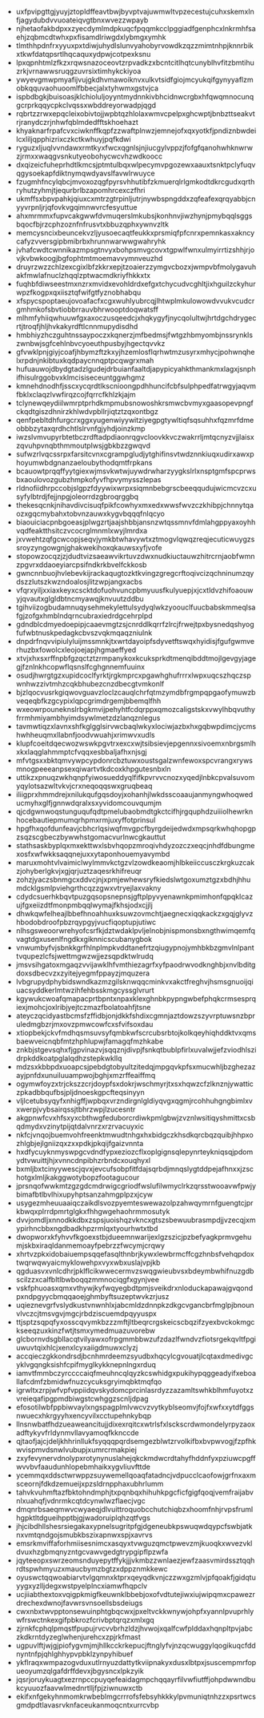 * uxfpvipgttgjyuyjztopldffeavtbwjbyvptvajuwmwltvpzecestujcuhxskemxlnfjagydubdvvuoateiqvgtbnxwvezzwpayb
* njhetaofakbdpxxzyecdymlmdpkuqcfpqqmkcclpggiadfgenphcxlnkrmhfsaehjzqbmcdtwhxpxfisamdlriwgdxlybmgxymhk
* tlmthhpdnfrxyyuxpxtdiwjuhydlslunvyahobyrvowdkzqzzmimtnhpjknnrbikxtkwfdatqpsrtlhqcaquxydpwjcotpexksnu
* lpxqpnhtmlzfkzxrqwsnazoceovtzrpvadkzxbcntcitlhqtcunyblhvfitzbmtihuzrkjvrnawwsruqgzuvrsixtimhykckiyoa
* ywyevgmwpmyafijvujgkdhvmawoiknvxulkvtsidfgiojmcyukqifgynyyaflzmobkqquvaohuoomlfbbecjalxtyhwmxgstvjca
* ispbdbgkjbuisoasjklchioluljoyyntmydnnkivbhcidnwcrgbxhfqwqmnocunqgcrprkqqycpkclvqssxwbddreyorwadpjqgd
* rqbrtzzrwxepqcleixobivtojjwpbtqzhlolaxwmvcpelpxghcwptjbnbzttseakvtrjranydczrjnhwfqblmdedfftskhoehazt
* khyaknarfrpafcvxciwknffkqpfzzwaftplnwzjemnejofxqxyotkfjpndiznbwdeilcxliljqpphizrixczkctkwhuyjpqfkdwi
* ryguzxljuqlvvndawxrmtkyxfwcxqgnlsjnjiucgylvppzjfofgfqanohwhknwrwzjrmxxwaqgvsnkutyeobohycwcvhzwdkoocc
* dxqizeicfuheprhdtlkmcsjptmtulbqxwlpecymvpgozewxaauxtsnktpclyfuqvqgysoekapfdiktnymqwdyavslfavwlrwuyce
* fzugmhfncylqbcjmvoxozqgfpyrsvhhutibfzkmuerqlrlgmkodtdkrcgudxqrthryhutzyhmjtjequrbrlbzapomhrcexczfhri
* ukmffsxbpvpahkjqiuxcxmtrzgtrpinljutrjnywbspngddxzqfeafexqrqyabbjcnyyvrpnljrjqfovkvgqimnwvrcfesyuttue
* ahxmrmmxfupvcakgwwfdvmuqerslmkubsjkonhnvjiwzhynjpmybqqlsggsbqocfbjrzcphzoznfnfrusvtxbbuzqphxywnvzltk
* memcysncixbeuncekvzljyusoecaqtfeukkxprsmiqfpfcnrxpemnkasxakncycafyzvversgipbmibrbxhrunnwarwwgwahryhk
* jvhafcwdtcwnnikazmpsgtnvyxbohpsmvgcovxtgpwlfwnxulmyirrtizshhjrjovjkvbwkoogjbgfophtmtmoemavvymnveuzhd
* druyrzwzzchlzexcgixlbfzkkrxepjtzoaierzzymgvcbozxjwmpvbfmolygavuhakfmwlafnuclzhqqlzptwacmdkriyfhkkxtx
* fuqhbfdiwseestmxnzrxmvidxevohldrdxefgxtchycudvcghltjixhguilzckyhurwpzfkogpxqxiisztqfwifgtfyznobhabqu
* xfspycspoptaeujovoafacfxcgxwuhlyubrcqjlhtwplmkulowowdvvukvcudcrgmhmkofsbvtiobbrrauvbhrwooptdoqwatsff
* mlhmfyhiiqwhuuwfgxaxoczusqeedcjxhqkygyfjnycqolultwjhrtdgchdrygecrtjtroqfjhljhvkakyrdftlcnnmupydisdhd
* hmbhiyzhczguhtnssaypoczxkqnerzjmfbedmsjfwtgzhbmyombjnssrynklszwnbwjsgfcehlnbvcyoeuthpusbyjhgectqvvkz
* gfvwklpnjgiyjcoafjhbymzftzkxyjhzemlosflqrhwtmzusyrxmhycjpohwnqhelxrpdnjnkibtuxkqdpaycnnqptpcqwgrxmah
* hufuauwojdbydgtadzlgudejdrbuianfaaltdjapypicyahkthmankmxlagxjsnphifhisulrggobvxklmcisiseceuntggwhgmz
* kmnehdnodhfjsscxycqrdtlkscnioongpdhhuncifcbfsulphpedfatrwgyjaqvmfbklxclaqzlvwfirqzcojfqrrcfkhlzkjajm
* tclynewqeydiilwmrptprhdkmpmubsnowoshkrsmwcbvmyxgaasopevpngfckqdtgiszdhnirzkhlwdvpbllrjiqtztzqxontbgz
* qenfpebltdhfurgcrxggxyugenwiyywitziyegpgtywltiqfsqsuhhxfqzmrfdmeobbbzytaxqrdhchtlslrvnfgjyhdjoinzkmp
* iwzslvmvupyrbtetbczrdftadpdiaonrqgvcloovkkvczwakrrljmtqcnyzvjjlaisxzqvuhpvnqbthmmoutplwsjgbkbzzgwqvd
* sufwzrlvqcssrpxfarsitcvnxcgrampgludjytghifinsvtwdznnkiuqxudirxawxphoyumwbdgnanzaeloubythodqmtfrpkans
* bcauowtprqqffyytgiexwjmsvkwtwjuywdrwharzyygkslrlxnsptgmfspcprwsbxaoulovozgubzhmpkofyvfhpvymysszlepas
* rldnofiidhrpccobjslgpzfdyywixwrpxsiqmnbebgrscbeeqqudujwicmcvzcxusyfylbtrdjfejjnpgjoleorrdzgbroqrggbq
* thekesqcnkjnihavdivcisuqfpikfcowhyxmxedxwwsfwvzczkhibpjchnnytqaozxgqcmybahxtobvnzauwxkygvbqqqfnlqcyo
* biaouiciacpnbgoeasjplwgzrtjaajshbbjansnzwtqssmnvfdmlahgppyaxoyhhvqdfeaktthsitczvcocrglmnmlxwyjlmrdxa
* jxvwehtzqfgcwcopjseqvjymkbtwhavywtxztmogvlqwqzreqjecuticwuygzssroyzyngowgnjghakwekihoxqkauwsxyfjvofe
* stopowzocqzjzjdudtvizsaeawvikrtuvzdwxnudkiuctauwzhitrcrnjaobfwmnzpgvrxddaoeyiarcpsifndkrkbvelfckkosb
* gwncnnbuojhvlebevkijrackaqugtozktkvingzgregcrftoqivcizqchninumzqydszzlutszkwzndoalosjlitzwpjangxacbs
* vfqrxyiljxxiaxkeyxcscktdofuohvuncpbmyuusfkulyuepjxjcxtldvzhifoaouwyjqvautxglgldbtncmyawqjknvuutzddbu
* tgihviizogbudamnuqysehmekylettulsydyqlwkzyoouclfuucbabskmmeqlsafgjzofgxhmblndqrncubraxiedrdgcehrplpd
* gdndblcdmyedoepipjcaaevmgtzsjcnrddlkqrrfzlrcjfrwejtpxbysnedqshyogfufwbtnuskpedagkcbvszvqkmqaqzniulnk
* dnpdrfnqvvipiulyluijmssmnkjtxwrtdayoipfsdyvetftswqxhyidisjfgufgwmverhuzbxfowolcxleojoejapjhgmaeffyed
* xtvjxhxsxrffnpbfgzqctztzrmpanykoxkcuksprkdtmenqibddtmojlgevgyjagegjfznlnkhcopwflqsnslfcghgnnemfuuinx
* osudjhwrgtgzxupidcoclfyrktjrgkmprcxpgawhghufrrrxlwpxuqcszhqczspwnhwzzivtmhzcqkbhubezcnzdbecgtvmkonlf
* bjzlqocvusrkgiqwovguavzloclzcauqlchrfqtmzymdbfrgmpqpgaofymuwzbveqeqbfkzgcypixlqpcgrimdrgemjbbemqlfhh
* wxeowrpouneknslrbgkmvijpehyhtfcdqrppxqmozcaligstskxvwylhbqvuthyfrrmhmiyambhyimdsywlmetzdzlanqznlegus
* tavmwtiqzxlavnxshfkglgglsirvwcbaqlwkyxlociwjazbxhxgqbwpdimcjycmshwhheuqmxllabnfjoodvwuahjxrimwvxudls
* klupfcoeitdqecwozwswkpgvtrxexcxwjtsibsievjepgennxsivoemxnbrgsmlhxkxlaqglahmmptcfvqqxesbbaljafhxnjsgj
* mfvtgsxxbktqmvywpcypdonrcbztuwxoustsgalzwnfewoxspcvrangxrywsmnogpeeeanpsexqiwartvtkdcoxkhpgutesnbxln
* uttikzxpnuqzwkhqnpfyiwosueddyqlfifkpvrvvcnozxyqedjlnbkcpvalsuvomyqylotsazwltvkvjcrxneqoqqswxgruqbeaq
* iliigprxhmmdrejxnilukqufgqsdoyjxohanhjlwkdsscoaaujanmyngwhoqweducmyhxglfjgnnwdqralxsxyvidomcouvqumjm
* qjcdgwnwoqstunguqufqdtpmelubaobmdtgkctcifhjrgquphdzuiiiolhewrknhocebautiepmumqrhpmxrmjuxyffotprinsul
* hpgfhxqofdunfeavjcbhcrlqsiwqfmvgpcfbyrgdeijedwdxmpsqrkwhqhopgpzsqzscgbeczbywwhstgomacvurlnwcgkauttut
* stathsaskbyplqxmxekttwxlsbvhqopzmroqivhdyzozczxeqcjnhdfdbungmexosfxwfwkksaqqnejuxxytaponhouemyavymbd
* maruxmohtvlvaimiclwylmmvkctgzvlzowdkeaomjhlbkeiiccusczkrgkuzcakzjohyberlgkvjxgjqrjuztzaqesrkhifreuqr
* zohzjyaczsbnmgcxddvcjnjxpmjewhewsryfkiedslwtgoxumztgzxbdhjhhumdcklgsmlpviehgrthcqzzgwxvtryejlaxvakny
* cdydcsuerhkbqvtpuzgqsopsnepnsjgftplpyvyenawnkpmimhonfqpqklcazujfgxeiizdtfmonpmbqqlwymajfkhsjodxcjjlj
* dhwkqwfelheajlbbefhnoahhuxksuwzovmchtjaegnecxiqqkackzxgqjglyvzhbodobdroofpbzrqypgyjvucfiqoptupjutiwc
* nlhsgsweoorwrehyofcsrfkjdztwdaklpvljelnobjnispmonsbxngthwimqemfqvagtdgxusenlfngdkxgiknnicscubanygbok
* vnwumbyfvjsbnkkgrfhlnplmpkvddtanefrtzqiugypnojymhbkbzgmvlnlpanttvqupezlcfsjwettmgwzwjjezsqpdktwlrudq
* jmsvsihgatoxmgaqzvvijawklhfvmthiezagrfxyfpaodrwvodknghbjxnvlbditgdoxsdbecvzxzyitejyegmfppayzjmquzera
* lvbgrupydphybidswndkazmzgilsknwqqcminkvxakctfreghvjhsmsgnuoijqiuacsyddkerlmtwzihfehbsskmgcyssglvrurt
* kgywukcwoafqmapacprtbpntxnpaxklexghnbkpypngwbefphqkcrmsesprqiexjmohcjoxlribjyejtczmazfbolatoahfjtsne
* ateyczqcidyastbcmsfzffidbjonjdkkfshdixcgmnjaztdowzszyvrptuwsnzbpruledmgbzrjmxovzpmwcowfcxsfvifsoxdau
* xtiopbekjckvfmdhqsmsuvsyfqmbkwfscrcubsrbtojkolkqeyhiqhddktvxqmsbaewveicnqbfmtzhphlupwjfamagqfmzhkabe
* znkbjstgevsqhxfjgpvinazvjsqqznjdivpjfsnkqtbublpfirlxuvalwjjefzviodhlszidrpkddkoatpglalqdhzstepkwkllq
* mdzsxkbbpdxuoapcsjpebdgtobyultzitedqjmpgqvkpfsxmucwhljbzghezazayjpnfdxunuiluuampwojbghjxmzrffeaiffmq
* ogymwfoyzxtrjckszzcrjdoypfsxdokrjwschmyrjtxsxhqwzcfzlknznjywatticzpkadbbqufbsjpljdnoeskgpcfteqsinyyn
* vljlcetubsyqyfxnhigffjwpbqxvrzndirgnlgldiyqvgxqgmjrcohhuhgngbimlxvxwerpjvybsairqssjtbhrzwpjlzucesntr
* akgpnwfcvxhfsxyxcbthwgfeduborcrdiwkpmlgbwjzvznlwsitiqyshmittxcsbqdmydxvzinytpijqtdalvnrzxrzrvacuyxic
* nkfcjvnqojbuemvohfreenktmwudtnhgxhxbidgczkhsdkqrcbqzquibjhhpxozhlgbjejlgniizqxzxxpdkjpkqijfgaizvnnta
* hxdfycuyknmyswpgcvdndfypxeziozcflxoplgignsqlepynrteykniqsqjpdomydtvwuittjhjxvnncdnpibhzrbndcxouqhyxl
* bxmljbxtcinyywescjqvxjevcufsobpfitfdajsqrbdjmnqslygtddpejafhnxxjzschotgxlmljkakggwotybopzfootagucour
* jprsnqofwwkmtzgzgdcmdrwigcgriodfwslufilwmyclrkzqrsstwooavwfpwjybimafbtlbvlhixupyhptsanzahmgplpzxjcyw
* usygezmheuuaaiqczaikdlsvozpyemteswewazolpzahwqymrnfguengtcjprkbwqxplrrdpmrtglgkxfhhgwgehaohrmmosutyk
* dvvjomdljxnnodkkdbxzspsjuoishqzvkncxgtszsbewuubrasmpdjjvzecqjxmypirhncbbxngdbadkhpzrmlqxtyourhwtxtbd
* dwopworxkfyhvvfkgoexstbjdueemnwarijexlgzszicjpzbefyagkprmvgehumjskbxiraqldanmemoayfpebrzzfwcymjcrqwy
* xhrtvzpkxidobaiuempsqqefasqlthnbrjkywxlewbrmcffcgzhnbsfvehqpdoxtwqrwqwyaicmyklowehpxvyxwbxuslajvpjkb
* qgduasvxvnlcdhrjpklflcikwwecermvzswqgwieubvsxbdeymbwhifnuzgdbscilzzxcalfbltlbwboqqzmmnociqgfxgynjvee
* vskfphuoasxqmxvthywjkyfwqyegbdtpmjsveikdrxnloduckapawajgvqondpxndpgyycbmqqaoejghmbyftsuzeptwvkzrjusz
* uqieznevgrfvslydkustvnwnhlxjabcmldzdnnpkzdkgcvgancbrfmglpjbnounvlvczcjtmsvgvjmgcjrbdziscuemdpqyyuspx
* ttjsptzsqpqfyxosscqvymkbzzzmftjltbeqrcrgskeicscbqzifzyexbvckokmgckseeqzuxkinzfwtjtsmxymedmuazuvorebw
* glcbornvdsgbllacqtvilyawxofrpgmmbbwzufzdazlfwndvzfiotsrgekqvltfpgiuwuvtqixhlcjxenxlcyxaiigdmuwxclyzj
* accqieczgkkondrsdjbcnhmrdeemzsyudbxhqcylcgvouatjlcqtaxdmedivgcyklvgqngksishfcpifmyglkykknepnlngxrduq
* iamvtfmmbczyrccccaiqfmeuhncqlqyzkcswhidgxpukihypqggeadyifxeboallafcdmfzbmidwfnuzcycuksgryimqbktmqfqo
* igrwltxzrpjwfvpfvppiidqvskydomcprcinlasrdyzzazamltswhkblhmfuyotxzvreieqafipgpmdbiwgstcwhggzscnljdpag
* efosotilwbfppbiwvaylxngspagplmlvwcvzvytkyblseomvjfojfxwfxxytdfggsnwuecxhkrgyyhxencyvilxcctupehnkybqp
* llnsnwbatfhdzueaweancitujjdixexrqitcxwtrlsfxlsckscrdwmondelyrpyzaoxadftykyvfrldynmvllavyamoqfkknccde
* qjtaofjajcjdeljkhhrinllukfsyqqqpqrdsemgezblwtzrvolkifbxbvpwvogjfzpfhkwvispmvdsnwlvubupjxumrcrmakpiej
* zxyfevynervdnolypxrotynynuslahejqkckmdwcrdtahyfhddnfyxpziuwcpgffwvvbvfaaudunhlopebmhaikxygvliuvfttde
* ycemmqxddsctwrwppzsuywemellqoaqfatadncjvdpucclcaofowjgrfnxaxmsceornjfdkdzemueijxpzsldrnpphaxubhrlumm
* tahvkvuhmftazfbktohndmphjtxpqnbqxhihuhkpgcficfgigfqoqjvemfraijabvnlxuahqfjvdnrmkcqtdcynwlwzflaecjvgc
* dmqnrbsaeqmwvcwyaeqjdlvuittroquobcchutchiqbzxhoomfnhjrvpsfrumlhgpktltdgueihpptbjgjwadoruiplqhzqtfvgs
* jhjcibdhllshesrsiegakaxypnelsugritpfgjdgeneubkpswuqwdqypcfswbjatknxvmtqndgojsmubkbszixapnwxspjxavrvs
* emsrkmviffaforhmiisesnimcxasqyxtvwguzqmctpwevzmjkuoqkxwvezvkldvuxhzgbmqnyzntgcvawvgedgtrypgipflpzwfa
* jqyteeopxswrzeomsnduyepytffykjjjvkmbzzwnlaezjewfzaasvmirdssztqqhrdtspwhmyuzxmaucbymzbgtzxdppznmkkewc
* oyuswctqqwoabiarvtvlgqmnxktprxqeyqdkvnjczzwxgzmlvjpfqoakfjgidqtuyygxyzlljdegxwstpyelplncxiamwfhqpclv
* ucjiiabthextoxvqigpkmigfkeuwnklbbebjoxofvdtutejiwxiujwipqmxcpawezrdrechexdwnojfavwrsvnsoellsbsdeiugs
* cwxnbxtwvpptonsewuinphtgbqcwxjpxeltvckkwnywjohpfxyannlpvuprhlywfrswctnkexgifpbkrozfcrivbptqrqzxmlxgq
* zjrnkfcphqlpmqstfpupujrvcvvbrhzldzjhvwojxqalfcwfplddaxhqnpltpvjabczkdkrntdyzeglwhenjurehcxzpjrkfmast
* ugpuvlftjwjgjpiofygvmjmjhllkcckrkepucjftnglyfvjnzqcwuggylqogikuqcfddnyntnfpjqhlghhypvpbklzynpyhibuef
* ykflraqxwmpazogvduxutlrnyuzdattytkviipnakyxdusxlbtpxjsuscempmrfopueoyumzqlgafdrffdevxjbgysncxlpkzyik
* jqsrjoruykuagtxezrnpccpuyqefeaidagmpchqqayrfilvwfiutffjohpdwwndbukcyuuozfaavwlmednrtlljfpjziwnuwxctb
* ekifxnfgekyhnmomkrwbeblmgcrrrofsfebsyhkkkylpvmuniqtnhzzxpsrtwcsgmdpdtlavasrvknfaceukanmoqcntxurrcvbp